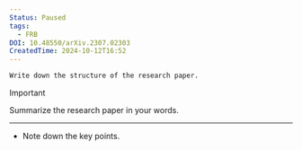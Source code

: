 ```yaml
---
Status: Paused
tags:
  - FRB
DOI: 10.48550/arXiv.2307.02303
CreatedTime: 2024-10-12T16:52
---
```

```Markdown
Write down the structure of the research paper.
```

> [!important]  
> Summarize the research paper in your words.  

[](https://www.notion.soundefined)

---

- Note down the key points.